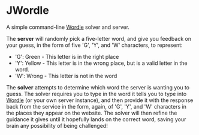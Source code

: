 # JWordle

A simple command-line [Wordle](https://www.powerlanguage.co.uk/wordle/) solver and server. 

The **server** will randomly pick a five-letter word, and give you feedback on your guess, in the form of five 'G', 'Y', 
and 'W' characters, to represent:

 * 'G': Green - This letter is in the right place
 * 'Y': Yellow - This letter is in the wrong place, but is a valid letter in the word.
 * 'W': Wrong - This letter is not in the word

The **solver** attempts to determine which word the server is wanting you to guess. The solver
requires you to type in the word it tells you to type into [Wordle](https://www.powerlanguage.co.uk/wordle/) (or your own 
server instance), and then provide it 
with the response back from the service in the form, again, of 'G', 'Y', and 'W' characters in the places they appear on
the website. The solver will then refine the guidance it gives until it hopefully lands on the correct word, saving your
brain any possibility of being challenged!